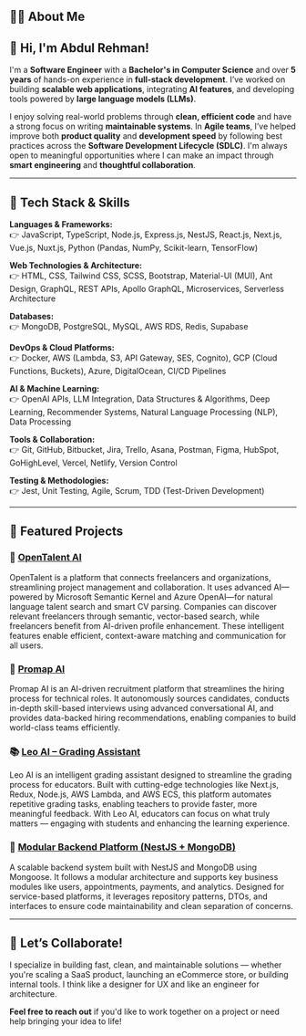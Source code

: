 ## 👨‍💻 About Me

## 👋 Hi, I'm Abdul Rehman!

I'm a **Software Engineer** with a **Bachelor's in Computer Science** and over **5 years** of hands-on experience in **full-stack development**. I’ve worked on building **scalable web applications**, integrating **AI features**, and developing tools powered by **large language models (LLMs)**.

I enjoy solving real-world problems through **clean, efficient code** and have a strong focus on writing **maintainable systems**. In **Agile teams**, I’ve helped improve both **product quality** and **development speed** by following best practices across the **Software Development Lifecycle (SDLC)**. I'm always open to meaningful opportunities where I can make an impact through **smart engineering** and **thoughtful collaboration**.


---

## 🚀 Tech Stack & Skills

**Languages & Frameworks:**  
👉 JavaScript, TypeScript, Node.js, Express.js, NestJS, React.js, Next.js, Vue.js, Nuxt.js, Python (Pandas, NumPy, Scikit-learn, TensorFlow)  

**Web Technologies & Architecture:**  
👉 HTML, CSS, Tailwind CSS, SCSS, Bootstrap, Material-UI (MUI), Ant Design, GraphQL, REST APIs, Apollo GraphQL, Microservices, Serverless Architecture  

**Databases:**  
👉 MongoDB, PostgreSQL, MySQL, AWS RDS, Redis, Supabase  

**DevOps & Cloud Platforms:**  
👉 Docker, AWS (Lambda, S3, API Gateway, SES, Cognito), GCP (Cloud Functions, Buckets), Azure, DigitalOcean, CI/CD Pipelines  

**AI & Machine Learning:**  
👉 OpenAI APIs, LLM Integration, Data Structures & Algorithms, Deep Learning, Recommender Systems, Natural Language Processing (NLP), Data Processing  

**Tools & Collaboration:**  
👉 Git, GitHub, Bitbucket, Jira, Trello, Asana, Postman, Figma, HubSpot, GoHighLevel, Vercel, Netlify, Version Control  

**Testing & Methodologies:**  
👉 Jest, Unit Testing, Agile, Scrum, TDD (Test-Driven Development)


---

## 🌟 Featured Projects

### 💼 [OpenTalent AI](https://freelandersadev.z38.web.core.windows.net/)
OpenTalent is a platform that connects freelancers and organizations, streamlining project management and collaboration. It uses advanced AI—powered by Microsoft Semantic Kernel and Azure OpenAI—for natural language talent search and smart CV parsing. Companies can discover relevant freelancers through semantic, vector-based search, while freelancers benefit from AI-driven profile enhancement. These intelligent features enable efficient, context-aware matching and communication for all users.

### 🧠 [Promap AI](https://www.promap.ai/)
Promap AI is an AI-driven recruitment platform that streamlines the hiring process for technical roles. It autonomously sources candidates, conducts in-depth skill-based interviews using advanced conversational AI, and provides data-backed hiring recommendations, enabling companies to build world-class teams efficiently.

### 📚 [Leo AI – Grading Assistant](https://www.withleo.ai/)
Leo AI is an intelligent grading assistant designed to streamline the grading process for educators. Built with cutting-edge technologies like Next.js, Redux, Node.js, AWS Lambda, and AWS ECS, this platform automates repetitive grading tasks, enabling teachers to provide faster, more meaningful feedback. With Leo AI, educators can focus on what truly matters — engaging with students and enhancing the learning experience.

### 🧩 [Modular Backend Platform (NestJS + MongoDB)](https://yupup.com/)
A scalable backend system built with NestJS and MongoDB using Mongoose. It follows a modular architecture and supports key business modules like users, appointments, payments, and analytics. Designed for service-based platforms, it leverages repository patterns, DTOs, and interfaces to ensure code maintainability and clean separation of concerns.

---

## 🤝 Let’s Collaborate!

I specialize in building fast, clean, and maintainable solutions — whether you're scaling a SaaS product, launching an eCommerce store, or building internal tools. I think like a designer for UX and like an engineer for architecture.

**Feel free to reach out** if you'd like to work together on a project or need help bringing your idea to life!
